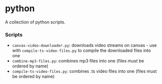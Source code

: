 # python

A collection of python scripts.

### Scripts

- `canvas-video-downloader.py`: downloads video streams on canvas - use with `compile-ts-video-files.py` to compile the downloaded files into one
- `combine-mp3-files.py`: combines mp3 files into one (files must be ordered by name)
- `compile-ts-video-files.py`: combines .ts video files into one (files must be ordered by name)